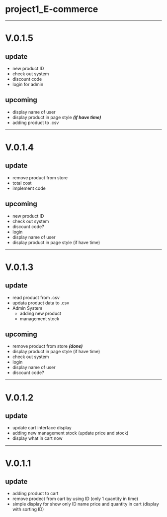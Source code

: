 # project1_E-commerce

----------------
# V.0.1.5
## update

- new product ID
- check out system
- discount code
- login for admin

## upcoming

- display name of user
- display product in page style ***(if have time)***
- adding product to .csv
----------------
# V.0.1.4
## update

- remove product from store
- total cost
- implement code 

## upcoming

- new product ID 
- check out system
- discount code?
- login
- display name of user
- display product in page style (if have time)
----------------
# V.0.1.3
## update

- read product from .csv
- updata product data to .csv
- Admin System 
  - adding new product
  - management stock

## upcoming

- remove product from store ***(done)***
- display product in page style (if have time)
- check out system
- login
- display name of user
- discount code?

----------------
# V.0.1.2
## update
- update cart interface display
- adding new management stock (update price and stock)
- display what in cart now

----------------
# V.0.1.1
## update 
- adding product to cart
- remove prodect from cart by using ID (only 1 quantity in time)
- simple display for show only ID name price and quantity in cart (display with sorting ID) 
